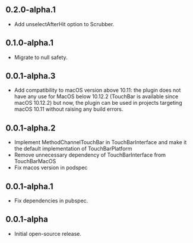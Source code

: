 
## 0.2.0-alpha.1
- Add unselectAfterHit option to Scrubber.

## 0.1.0-alpha.1
- Migrate to null safety.

## 0.0.1-alpha.3
- Add compatibility to macOS version above 10.11: the plugin does not have any use for MacOS below 10.12.2 (TouchBar is available since macOS 10.12.2) but now, the plugin can be used in projects targeting macOS 10.11 without raising any build errors.

## 0.0.1-alpha.2
- Implement MethodChannelTouchBar in TouchBarInterface and make it the default implementation of TouchBarPlatform
- Remove unnecessary dependency of TouchBarInterface from TouchBarMacOS
- Fix macos version in podspec

## 0.0.1-alpha.1
- Fix dependencies in pubspec.

## 0.0.1-alpha
- Initial open-source release.
